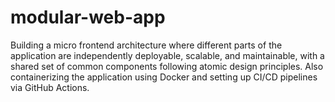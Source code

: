 # modular-web-app
Building a micro frontend architecture where different parts of the application are independently deployable, scalable, and maintainable, with a shared set of common components following atomic design principles. Also containerizing the application using Docker and setting up CI/CD pipelines via GitHub Actions.
